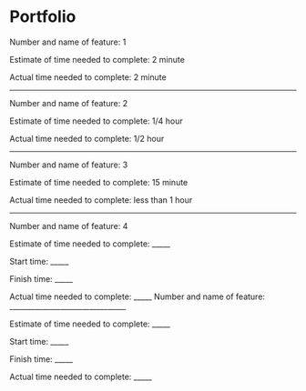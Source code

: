 # Portfolio

Number and name of feature: 1

Estimate of time needed to complete: 2 minute

Actual time needed to complete: 2 minute

------------------------------------------------------------

Number and name of feature: 2

Estimate of time needed to complete: 1/4 hour

Actual time needed to complete: 1/2 hour

------------------------------------------------------------

Number and name of feature: 3

Estimate of time needed to complete: 15 minute

Actual time needed to complete: less than 1 hour

------------------------------------------------------------

Number and name of feature: 4

Estimate of time needed to complete: _____

Start time: _____

Finish time: _____

Actual time needed to complete: _____
Number and name of feature: ________________________________

Estimate of time needed to complete: _____

Start time: _____

Finish time: _____

Actual time needed to complete: _____